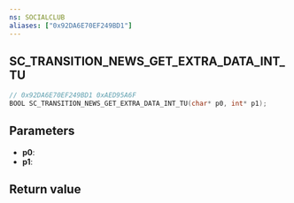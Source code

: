 ```yaml
---
ns: SOCIALCLUB
aliases: ["0x92DA6E70EF249BD1"]
---
```

## SC_TRANSITION_NEWS_GET_EXTRA_DATA_INT_TU

```c
// 0x92DA6E70EF249BD1 0xAED95A6F
BOOL SC_TRANSITION_NEWS_GET_EXTRA_DATA_INT_TU(char* p0, int* p1);
```


## Parameters
* **p0**: 
* **p1**: 

## Return value
